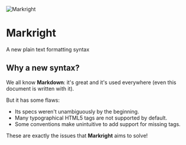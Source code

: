 ![Markright](https://rawgit.com/markright/markright/master/artwork/Markright-mark.svg)

# Markright

A new plain text formatting syntax

## Why a new syntax?

We all know **Markdown**: it's great and it's used everywhere (even this document is written with it).

But it has some flaws:

* Its specs weren't unambiguously by the beginning.
* Many typographical HTML5 tags are not supported by default.
* Some conventions make unintuitive to add support for missing tags.

These are exactly the issues that **Markright** aims to solve!

